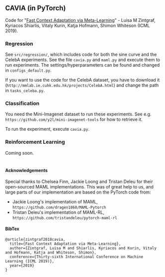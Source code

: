 ## CAVIA (in PyTorch)

Code for "[Fast Context Adaptation via Meta-Learning](https://arxiv.org/abs/1810.03642)" - 
Luisa M Zintgraf, Kyriacos Shiarlis, Vitaly Kurin, Katja Hofmann, Shimon Whiteson
(ICML 2019).

### Regression

See `src/regression/`, 
which includes code for both the sine curve and the CelebA experiments. 
See the file `cavia.py` and `maml.py` and execute them to run experiments.
The settings/hyperparameters can be found and changed in `configs_default.py`.

If you want to use the code for the CelebA dataset, you have to download it 
(`http://mmlab.ie.cuhk.edu.hk/projects/CelebA.html`) and change the path in 
`tasks_celeba.py`.

### Classification

You need the Mini-Imagenet dataset to run these experiments. 
See e.g. `https://github.com/y2l/mini-imagenet-tools` for how to retrieve it.

To run the experiment, execute `cavia.py`.

### Reinforcement Learning

Coming soon.

#

#### Acknowledgements

Special thanks to 
Chelsea Finn, 
Jackie Loong and 
Tristan Deleu for their open-sourced MAML implementations.
This was of great help to us, 
and large parts of our implementation are based on the PyTorch code from:
- Jackie Loong's implementation of MAML, `https://github.com/dragen1860/MAML-Pytorch`
- Tristan Deleu's implementation of MAML-RL, `https://github.com/tristandeleu/pytorch-maml-rl`

#### BibTex

```
@article{zintgraf2018cavia,
  title={Fast Context Adaptation via Meta-Learning},
  author={Zintgraf, Luisa M and Shiarlis, Kyriacos and Kurin, Vitaly and Hofmann, Katja and Whiteson, Shimon},
  conference={Thirty-sixth International Conference on Machine Learning (ICML 2019)},
  year={2019}
}
```